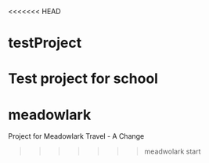 <<<<<<< HEAD
# testProject
Test project for school
=======
# meadowlark
Project for Meadowlark Travel - A Change
>>>>>>> meadwolark start
